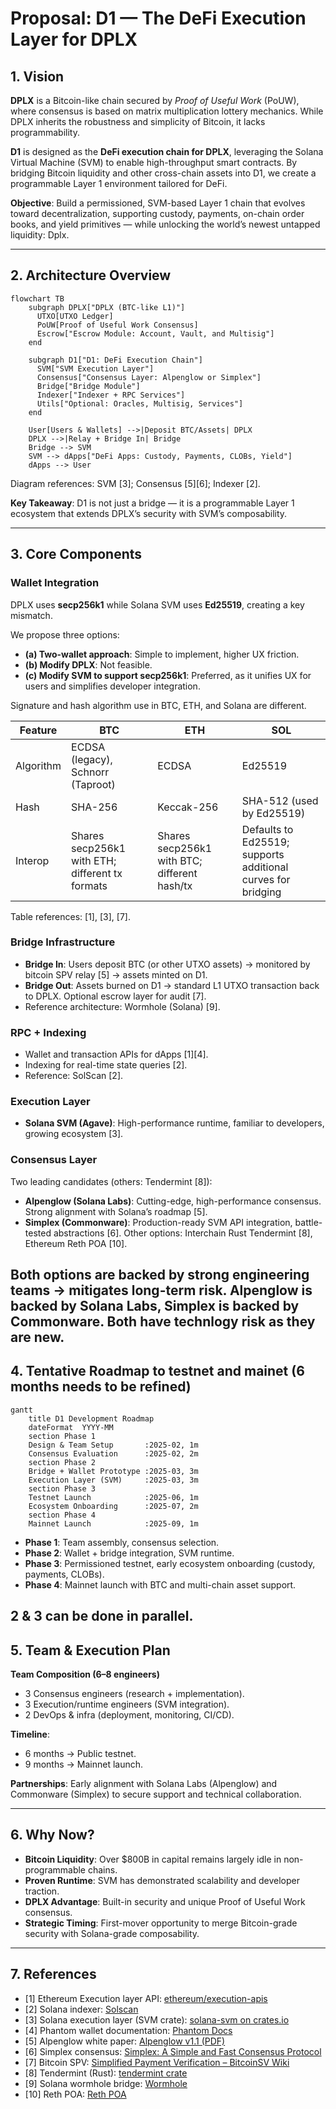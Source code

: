 # Proposal: D1 — The DeFi Execution Layer for DPLX

## 1. Vision

**DPLX** is a Bitcoin-like chain secured by *Proof of Useful Work* (PoUW), where consensus is based on matrix multiplication lottery mechanics. While DPLX inherits the robustness and simplicity of Bitcoin, it lacks programmability.

**D1** is designed as the **DeFi execution chain for DPLX**, leveraging the Solana Virtual Machine (SVM) to enable high-throughput smart contracts. By bridging Bitcoin liquidity and other cross-chain assets into D1, we create a programmable Layer 1 environment tailored for DeFi.

**Objective**: Build a permissioned, SVM-based Layer 1 chain that evolves toward decentralization, supporting custody, payments, on-chain order books, and yield primitives — while unlocking the world’s newest untapped liquidity: Dplx.

---

## 2. Architecture Overview

```mermaid
flowchart TB
    subgraph DPLX["DPLX (BTC-like L1)"]
      UTXO[UTXO Ledger]
      PoUW[Proof of Useful Work Consensus]
      Escrow["Escrow Module: Account, Vault, and Multisig"]
    end

    subgraph D1["D1: DeFi Execution Chain"]
      SVM["SVM Execution Layer"]
      Consensus["Consensus Layer: Alpenglow or Simplex"]
      Bridge["Bridge Module"]
      Indexer["Indexer + RPC Services"]
      Utils["Optional: Oracles, Multisig, Services"]
    end

    User[Users & Wallets] -->|Deposit BTC/Assets| DPLX
    DPLX -->|Relay + Bridge In| Bridge
    Bridge --> SVM
    SVM --> dApps["DeFi Apps: Custody, Payments, CLOBs, Yield"]
    dApps --> User
```

Diagram references: SVM [3]; Consensus [5][6]; Indexer [2].

**Key Takeaway**: D1 is not just a bridge — it is a programmable Layer 1 ecosystem that extends DPLX’s security with SVM’s composability.

---

## 3. Core Components

### Wallet Integration

DPLX uses **secp256k1** while Solana SVM uses **Ed25519**, creating a key mismatch.

We propose three options:

* **(a) Two-wallet approach**: Simple to implement, higher UX friction.
* **(b) Modify DPLX**: Not feasible.
* **(c) Modify SVM to support secp256k1**: Preferred, as it unifies UX for users and simplifies developer integration.

Signature and hash algorithm use in BTC, ETH, and Solana are different.

| Feature | BTC | ETH | SOL |
| --- | --- | --- | --- |
| Algorithm | ECDSA (legacy), Schnorr (Taproot) | ECDSA | Ed25519 |
| Hash | SHA-256 | Keccak-256 | SHA-512 (used by Ed25519) |
| Interop | Shares secp256k1 with ETH; different tx formats | Shares secp256k1 with BTC; different hash/tx | Defaults to Ed25519; supports additional curves for bridging |

Table references: [1], [3], [7].

### Bridge Infrastructure

* **Bridge In**: Users deposit BTC (or other UTXO assets) → monitored by bitcoin SPV relay [5] → assets minted on D1.
* **Bridge Out**: Assets burned on D1 → standard L1 UTXO transaction back to DPLX. Optional escrow layer for audit [7].
* Reference architecture: Wormhole (Solana) [9].

### RPC + Indexing

* Wallet and transaction APIs for dApps [1][4].
* Indexing for real-time state queries [2].
* Reference: SolScan [2].

### Execution Layer

* **Solana SVM (Agave)**: High-performance runtime, familiar to developers, growing ecosystem [3].

### Consensus Layer

Two leading candidates (others: Tendermint [8]):

* **Alpenglow (Solana Labs)**: Cutting-edge, high-performance consensus. Strong alignment with Solana’s roadmap [5].
* **Simplex (Commonware)**: Production-ready SVM API integration, battle-tested abstractions [6].
Other options: Interchain Rust Tendermint [8],  Ethereum Reth POA [10].

Both options are backed by strong engineering teams → mitigates long-term risk.
Alpenglow is backed by Solana Labs, Simplex is backed by Commonware. Both have technlogy risk as they are new.
---

## 4. Tentative Roadmap to testnet and mainet (6 months needs to be refined)

```mermaid
gantt
    title D1 Development Roadmap
    dateFormat  YYYY-MM
    section Phase 1
    Design & Team Setup       :2025-02, 1m
    Consensus Evaluation      :2025-02, 2m
    section Phase 2
    Bridge + Wallet Prototype :2025-03, 3m
    Execution Layer (SVM)     :2025-03, 3m
    section Phase 3
    Testnet Launch            :2025-06, 1m
    Ecosystem Onboarding      :2025-07, 2m
    section Phase 4
    Mainnet Launch            :2025-09, 1m
```

* **Phase 1**: Team assembly, consensus selection.
* **Phase 2**: Wallet + bridge integration, SVM runtime.
* **Phase 3**: Permissioned testnet, early ecosystem onboarding (custody, payments, CLOBs).
* **Phase 4**: Mainnet launch with BTC and multi-chain asset support.

2 & 3 can be done in parallel.
---

## 5. Team & Execution Plan

**Team Composition (6–8 engineers)**

* 3 Consensus engineers (research + implementation).
* 3 Execution/runtime engineers (SVM integration).
* 2 DevOps & infra (deployment, monitoring, CI/CD).

**Timeline**:

* 6 months → Public testnet.
* 9 months → Mainnet launch.

**Partnerships**: Early alignment with Solana Labs (Alpenglow) and Commonware (Simplex) to secure support and technical collaboration.

---

## 6. Why Now?

* **Bitcoin Liquidity**: Over \$800B in capital remains largely idle in non-programmable chains.
* **Proven Runtime**: SVM has demonstrated scalability and developer traction.
* **DPLX Advantage**: Built-in security and unique Proof of Useful Work consensus.
* **Strategic Timing**: First-mover opportunity to merge Bitcoin-grade security with Solana-grade composability.

---

## 7. References

- [1] Ethereum Execution layer API: [ethereum/execution-apis](https://github.com/ethereum/execution-apis)
- [2] Solana indexer: [Solscan](https://solscan.io/)
- [3] Solana execution layer (SVM crate): [solana-svm on crates.io](https://crates.io/crates/solana-svm)
- [4] Phantom wallet documentation: [Phantom Docs](https://docs.phantom.com/introduction)
- [5] Alpenglow white paper: [Alpenglow v1.1 (PDF)](https://github.com/rogerANZA/Alpenglow-White-Paper/blob/main/Alpenglow-v1.1.pdf)
- [6] Simplex consensus: [Simplex: A Simple and Fast Consensus Protocol](https://ia.cr/2023/463)
- [7] Bitcoin SPV: [Simplified Payment Verification – BitcoinSV Wiki](https://wiki.bitcoinsv.io/index.php/Simplified_Payment_Verification)
- [8] Tendermint (Rust): [tendermint crate](https://crates.io/crates/tendermint)
- [9] Solana wormhole bridge: [Wormhole](https://wormhole.com/docs/products/token-transfers/native-token-transfers/overview/)
- [10] Reth POA: [Reth POA](https://ethereum.org/developers/docs/consensus-mechanisms/poa/)